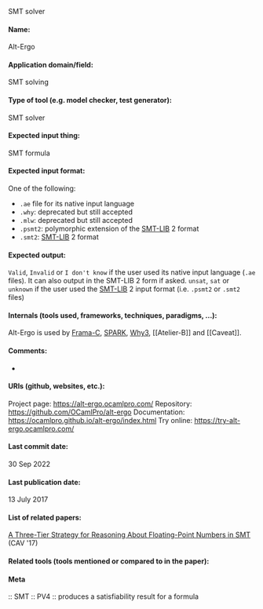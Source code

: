 SMT solver

#### Name:
Alt-Ergo

#### Application domain/field:
SMT solving

#### Type of tool (e.g. model checker, test generator):
SMT solver

#### Expected input thing:
SMT formula

#### Expected input format:
One of the following:
- `.ae` file for its native input language
- `.why`: deprecated but still accepted
- `.mlw`: deprecated but still accepted
- `.psmt2`: polymorphic extension of the [SMT-LIB](../../../Formats/SMT-LIB.md) 2 format
- `.smt2`: [SMT-LIB](../../../Formats/SMT-LIB.md) 2 format

#### Expected output:
`Valid`, `Invalid` or `I don't know` if the user used its native input language (`.ae` files). It can also output in the SMT-LIB 2 form if asked.
`unsat`, `sat` or `unknown` if the user used the [SMT-LIB](../../../Formats/SMT-LIB.md) 2 input format (i.e. `.psmt2` or `.smt2` files)

#### Internals (tools used, frameworks, techniques, paradigms, ...):
Alt-Ergo is used by [Frama-C](../../Frameworks/Frama-C.md), [SPARK](../../SPARK.md), [Why3](../../Frameworks/Why3.md), [[Atelier-B]] and [[Caveat]].

#### Comments:
-

#### URIs (github, websites, etc.):
Project page: https://alt-ergo.ocamlpro.com/
Repository: https://github.com/OCamlPro/alt-ergo
Documentation: https://ocamlpro.github.io/alt-ergo/index.html
Try online: https://try-alt-ergo.ocamlpro.com/

#### Last commit date:
30 Sep 2022

#### Last publication date:
13 July 2017

#### List of related papers:
[A Three-Tier Strategy for Reasoning About Floating-Point Numbers in SMT](https://doi.org/10.1007/978-3-319-63390-9_22) (CAV '17)

#### Related tools (tools mentioned or compared to in the paper):

#### Meta
:: SMT
:: PV4 :: produces a satisfiability result for a formula